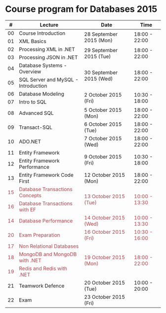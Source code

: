 # Course program for Databases 2015

<table class="table table-bordered table-striped">
    <thead>
        <tr>
            <th>#</th>
            <th>Lecture</th>
            <th>Date</th>
            <th>Time</th>
        </tr>
    </thead>
    <tbody>
        <tr>
            <td>00</td>
            <td>Course Introduction</td>
            <td rowspan="2">28 September 2015 (Mon)</td>
            <td rowspan="2">18:00 - 22:00</td>
        </tr>
        <tr>
            <td>01</td>
            <td>XML Basics</td>
        </tr>
        <tr>
            <td>02</td>
            <td>Processing XML in .NET</td>
            <td rowspan="2">29 September 2015 (Tue)</td>
            <td rowspan="2">18:00 - 22:00</td>
        </tr>
        <tr>
            <td>03</td>
            <td>Processing JSON in .NET</td>
        </tr>
        <tr>
            <td>04</td>
            <td>Database Systems - Overview</td>
            <td rowspan="2">30 September 2015 (Wed)</td>
            <td rowspan="2">18:00 - 22:00</td>
        </tr>
        <tr>
            <td>05</td>
            <td>SQL Server and MySQL - Introduction</td>
        </tr>
        <tr>
            <td>06</td>
            <td>Database Modeling</td>
            <td rowspan="2">2 October 2015 (Fri)</td>
            <td rowspan="2">10:30 - 18:00</td>
        </tr>
        <tr>
            <td>07</td>
            <td>Intro to SQL</td>
        </tr>
        <tr>
            <td>08</td>
            <td>Advanced SQL</td>
            <td>5 October 2015 (Mon)</td>
            <td>18:00 - 22:00</td>
        </tr>
        <tr>
            <td>09</td>
            <td>Transact-SQL</td>
            <td>6 October 2015 (Tue)</td>
            <td>18:00 - 22:00</td>
        </tr>
        <tr>
            <td>10</td>
            <td>ADO.NET</td>
            <td>7 October 2015 (Wed)</td>
            <td>18:00 - 22:00</td>
        </tr>
        <tr>
            <td>11</td>
            <td>Entity Framework</td>
            <td rowspan="2">9 October 2015 (Fri)</td>
            <td rowspan="2">10:30 - 18:00</td>
        </tr>
        <tr>
            <td>12</td>
            <td>Entity Framework Performance</td>
        </tr>
        <tr>
            <td>13</td>
            <td>Entity Framework Code First</td>
            <td>12 October 2015 (Mon)</td>
            <td>18:00 - 22:00</td>
        </tr>
        <tr style="color:#b5434d">
            <td>15</td>
            <td>Database Transactions Concepts</td>
            <td rowspan="2">13 October 2015 (Tue)</td>
            <td rowspan="2">10:00 - 13:30</td>
        </tr>
        <tr style="color:#b5434d">
            <td>16</td>
            <td>Database Transactions with EF</td>
        </tr>
        <tr style="color:#b5434d">
            <td>14</td>
            <td>Database Performance</td>
            <td>14 October 2015 (Wed)</td>
            <td>10:00 - 13:30</td>
        </tr>
        <tr style="color:#b5434d">
            <td>20</td>
            <td>Exam Preparation</td>
            <td>16 October 2015 (Fri)</td>
            <td>10:30 - 16:00</td>
        </tr>
        <tr style="color:#b5434d">
            <td>17</td>
            <td>Non Relational Databases</td>
            <td rowspan="3">19 October 2015 (Mon)</td>
            <td rowspan="3">18:00 - 22:00</td>
        </tr>
        <tr style="color:#b5434d">
            <td>18</td>
            <td>MongoDB and MongoDB with .NET</td>
        </tr>
        <tr style="color:#b5434d">
            <td>19</td>
            <td>Redis and Redis with .NET</td>
        </tr>
        <tr>
            <td>21</td>
            <td>Teamwork Defence</td>
            <td>20 October 2015 (Tue)</td>
            <td>10:00 - 20:00</td>
        </tr>
        <tr>
            <td>22</td>
            <td>Exam</td>
            <td>23 October 2015 (Fri)</td>
            <td></td>
        </tr>
    </tbody>
</table>
